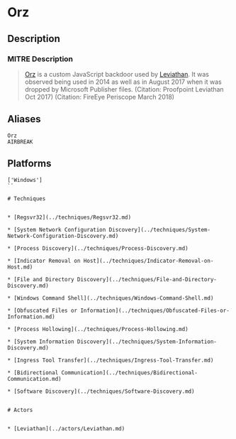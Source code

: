
# Orz

## Description

### MITRE Description

> [Orz](https://attack.mitre.org/software/S0229) is a custom JavaScript backdoor used by [Leviathan](https://attack.mitre.org/groups/G0065). It was observed being used in 2014 as well as in August 2017 when it was dropped by Microsoft Publisher files. (Citation: Proofpoint Leviathan Oct 2017) (Citation: FireEye Periscope March 2018)

## Aliases

```
Orz
AIRBREAK
```

## Platforms

```
['Windows']
``

# Techniques


* [Regsvr32](../techniques/Regsvr32.md)

* [System Network Configuration Discovery](../techniques/System-Network-Configuration-Discovery.md)
    
* [Process Discovery](../techniques/Process-Discovery.md)
    
* [Indicator Removal on Host](../techniques/Indicator-Removal-on-Host.md)
    
* [File and Directory Discovery](../techniques/File-and-Directory-Discovery.md)
    
* [Windows Command Shell](../techniques/Windows-Command-Shell.md)
    
* [Obfuscated Files or Information](../techniques/Obfuscated-Files-or-Information.md)
    
* [Process Hollowing](../techniques/Process-Hollowing.md)
    
* [System Information Discovery](../techniques/System-Information-Discovery.md)
    
* [Ingress Tool Transfer](../techniques/Ingress-Tool-Transfer.md)
    
* [Bidirectional Communication](../techniques/Bidirectional-Communication.md)
    
* [Software Discovery](../techniques/Software-Discovery.md)
    

# Actors


* [Leviathan](../actors/Leviathan.md)

